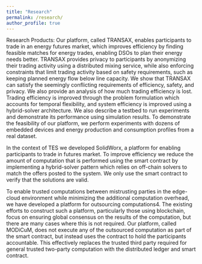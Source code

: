 ```yaml
---
title: "Research"
permalink: /research/
author_profile: true
---
```


Research Products: Our platform, called TRANSAX, enables participants to trade in an energy futures market, which improves efficiency by finding feasible matches for energy trades, enabling DSOs to plan their energy needs better. TRANSAX provides privacy to participants by anonymizing their trading activity using a distributed mixing service, while also enforcing constraints that limit trading activity based on safety requirements, such as keeping planned energy flow below line capacity. We show that TRANSAX can satisfy the seemingly conflicting requirements of efficiency, safety, and privacy. We also provide an analysis of how much trading efficiency is lost. Trading efficiency is improved through the problem formulation which accounts for temporal flexibility, and system efficiency is improved using a hybrid-solver architecture. We also describe a testbed to run experiments and demonstrate its performance using simulation results. To demonstrate the feasibility of our platform, we perform experiments with dozens of embedded devices and energy production and consumption profiles from a real dataset.

In the context of TES we developed SolidWorx, a platform for enabling participants to trade in futures market. To improve efficiency we reduce the amount of computation that is performed using the smart contract by implementing a hybrid-solver pattern which relies on off-chain solvers to match the offers posted to the system. We only use the smart contract to verify that the solutions are valid.

To enable trusted computations between mistrusting parties in the edge-cloud environment while minimizing the additional computation overhead, we have developed a platform for outsourcing computations4. The existing efforts to construct such a platform, particularly those using blockchain, focus on ensuring global consensus on the results of the computation, but there are many cases where this is not required. Our platform, called MODiCuM, does not execute any of the outsourced computation as part of the smart contract, but instead uses the contract to hold the participants accountable. This effectively replaces the trusted third party required for general trusted two-party computation with the distributed ledger and smart contract.
